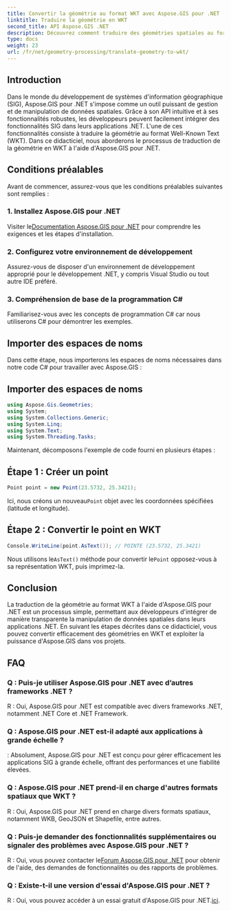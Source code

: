 ```yaml
---
title: Convertir la géométrie au format WKT avec Aspose.GIS pour .NET
linktitle: Traduire la géométrie en WKT
second_title: API Aspose.GIS .NET
description: Découvrez comment traduire des géométries spatiales au format Well-Known Text (WKT) à l'aide d'Aspose.GIS pour .NET. Boostez vos compétences en développement SIG.
type: docs
weight: 23
url: /fr/net/geometry-processing/translate-geometry-to-wkt/
---
```

## Introduction
Dans le monde du développement de systèmes d'information géographique (SIG), Aspose.GIS pour .NET s'impose comme un outil puissant de gestion et de manipulation de données spatiales. Grâce à son API intuitive et à ses fonctionnalités robustes, les développeurs peuvent facilement intégrer des fonctionnalités SIG dans leurs applications .NET. L'une de ces fonctionnalités consiste à traduire la géométrie au format Well-Known Text (WKT). Dans ce didacticiel, nous aborderons le processus de traduction de la géométrie en WKT à l'aide d'Aspose.GIS pour .NET.
## Conditions préalables
Avant de commencer, assurez-vous que les conditions préalables suivantes sont remplies :
### 1. Installez Aspose.GIS pour .NET
 Visiter le[Documentation Aspose.GIS pour .NET](https://reference.aspose.com/gis/net/) pour comprendre les exigences et les étapes d'installation.
### 2. Configurez votre environnement de développement
Assurez-vous de disposer d'un environnement de développement approprié pour le développement .NET, y compris Visual Studio ou tout autre IDE préféré.
### 3. Compréhension de base de la programmation C#
Familiarisez-vous avec les concepts de programmation C# car nous utiliserons C# pour démontrer les exemples.

## Importer des espaces de noms
Dans cette étape, nous importerons les espaces de noms nécessaires dans notre code C# pour travailler avec Aspose.GIS :
## Importer des espaces de noms
```csharp
using Aspose.Gis.Geometries;
using System;
using System.Collections.Generic;
using System.Linq;
using System.Text;
using System.Threading.Tasks;
```

Maintenant, décomposons l'exemple de code fourni en plusieurs étapes :
## Étape 1 : Créer un point
```csharp
Point point = new Point(23.5732, 25.3421);
```
 Ici, nous créons un nouveau`Point` objet avec les coordonnées spécifiées (latitude et longitude).
## Étape 2 : Convertir le point en WKT
```csharp
Console.WriteLine(point.AsText()); // POINTE (23.5732, 25.3421)
```
 Nous utilisons le`AsText()` méthode pour convertir le`Point` opposez-vous à sa représentation WKT, puis imprimez-la.

## Conclusion
La traduction de la géométrie au format WKT à l'aide d'Aspose.GIS pour .NET est un processus simple, permettant aux développeurs d'intégrer de manière transparente la manipulation de données spatiales dans leurs applications .NET. En suivant les étapes décrites dans ce didacticiel, vous pouvez convertir efficacement des géométries en WKT et exploiter la puissance d'Aspose.GIS dans vos projets.
## FAQ
### Q : Puis-je utiliser Aspose.GIS pour .NET avec d’autres frameworks .NET ?
R : Oui, Aspose.GIS pour .NET est compatible avec divers frameworks .NET, notamment .NET Core et .NET Framework.
### Q : Aspose.GIS pour .NET est-il adapté aux applications à grande échelle ?
: Absolument, Aspose.GIS pour .NET est conçu pour gérer efficacement les applications SIG à grande échelle, offrant des performances et une fiabilité élevées.
### Q : Aspose.GIS pour .NET prend-il en charge d'autres formats spatiaux que WKT ?
R : Oui, Aspose.GIS pour .NET prend en charge divers formats spatiaux, notamment WKB, GeoJSON et Shapefile, entre autres.
### Q : Puis-je demander des fonctionnalités supplémentaires ou signaler des problèmes avec Aspose.GIS pour .NET ?
 R : Oui, vous pouvez contacter le[Forum Aspose.GIS pour .NET](https://forum.aspose.com/c/gis/33) pour obtenir de l'aide, des demandes de fonctionnalités ou des rapports de problèmes.
### Q : Existe-t-il une version d'essai d'Aspose.GIS pour .NET ?
 R : Oui, vous pouvez accéder à un essai gratuit d'Aspose.GIS pour .NET.[ici](https://releases.aspose.com/).